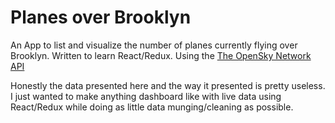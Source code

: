 # Planes over Brooklyn

An App to list and visualize the number of planes currently flying over Brooklyn. Written to learn React/Redux. Using the [The OpenSky Network API](https://opensky-network.org/apidoc/index.html) 

Honestly the data presented here and the way it presented is pretty useless. I just wanted to make anything dashboard like with live data using React/Redux while doing as little data munging/cleaning as possible.
